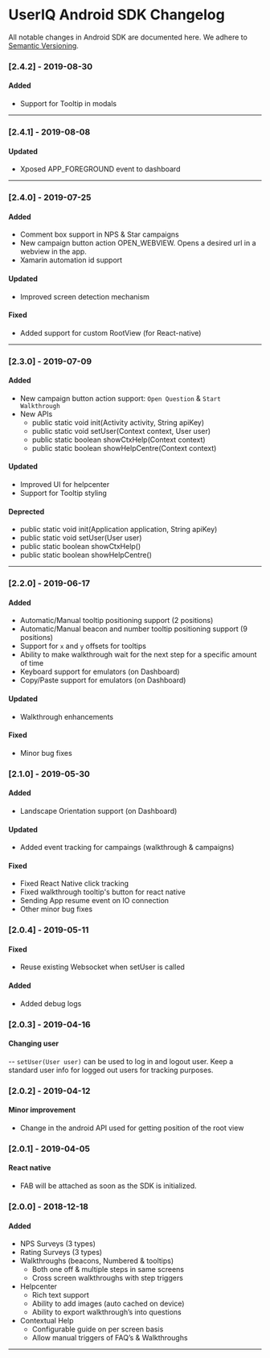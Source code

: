 # UserIQ Android SDK Changelog

All notable changes in Android SDK are documented here. We adhere to
[Semantic Versioning](http://semver.org/spec/v2.0.0.html).

### [2.4.2] - 2019-08-30

#### Added

- Support for Tooltip in modals

---

### [2.4.1] - 2019-08-08

#### Updated

- Xposed APP_FOREGROUND event to dashboard

---

### [2.4.0] - 2019-07-25

#### Added

- Comment box support in NPS & Star campaigns
- New campaign button action OPEN_WEBVIEW. Opens a desired url in a webview in the app.
- Xamarin automation id support

#### Updated

- Improved screen detection mechanism

#### Fixed

- Added support for custom RootView (for React-native)

---

### [2.3.0] - 2019-07-09

#### Added

- New campaign button action support: `Open Question` & `Start Walkthrough`
- New APIs
  - public static void init(Activity activity, String apiKey)
  - public static void setUser(Context context, User user)
  - public static boolean showCtxHelp(Context context)
  - public static boolean showHelpCentre(Context context)
#### Updated

- Improved UI for helpcenter
- Support for Tooltip styling

#### Deprected

- public static void init(Application application, String apiKey)
- public static void setUser(User user)
- public static boolean showCtxHelp()
- public static boolean showHelpCentre()

---

### [2.2.0] - 2019-06-17

#### Added

- Automatic/Manual tooltip positioning support (2 positions)
- Automatic/Manual beacon and number tooltip positioning support (9 positions)
- Support for `x` and `y` offsets for tooltips
- Ability to make walkthrough wait for the next step for a specific amount of time
- Keyboard support for emulators (on Dashboard)
- Copy/Paste support for emulators (on Dashboard)

#### Updated

- Walkthrough enhancements

#### Fixed

- Minor bug fixes

### [2.1.0] - 2019-05-30

#### Added

- Landscape Orientation support (on Dashboard)

#### Updated

- Added event tracking for campaings (walkthrough & campaigns)

#### Fixed

- Fixed React Native click tracking
- Fixed walkthrough tooltip's button for react native
- Sending App resume event on IO connection
- Other minor bug fixes

### [2.0.4] - 2019-05-11

#### Fixed

- Reuse existing Websocket when setUser is called

#### Added 

- Added debug logs

### [2.0.3] - 2019-04-16

#### Changing user

-- `setUser(User user)` can be used to log in and logout user. Keep a standard user info for logged out users for tracking purposes.

### [2.0.2] - 2019-04-12

#### Minor improvement
- Change in the android API used for getting position of the root view

### [2.0.1] - 2019-04-05

#### React native 
- FAB will be attached as soon as the SDK is initialized.

### [2.0.0] - 2018-12-18

#### Added

- NPS Surveys (3 types)
- Rating Surveys (3 types)
- Walkthroughs (beacons, Numbered & tooltips)
  - Both one off & multiple steps in same screens
  - Cross screen walkthroughs with step triggers
- Helpcenter
  - Rich text support
  - Ability to add images (auto cached on device)
  - Ability to export walkthrough’s into questions
- Contextual Help
  - Configurable guide on per screen basis
  - Allow manual triggers of FAQ’s & Walkthroughs

---
